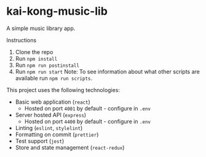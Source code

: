 # kai-kong-music-lib

A simple music library app.

Instructions
1. Clone the repo
2. Run `npm install`
3. Run `npm run postinstall`
4. Run `npm run start`
Note: To see information about what other scripts are available run `npm run scripts`.

This project uses the following technologies:
- Basic web application (`react`)
    - Hosted on port `4001` by default - configure in `.env`
- Server hosted API (`express`)
    - Hosted on port `4400` by default - configure in `.env`
- Linting (`eslint`, `stylelint`)
- Formatting on commit (`prettier`)
- Test support (`jest`)
- Store and state management (`react-redux`)
